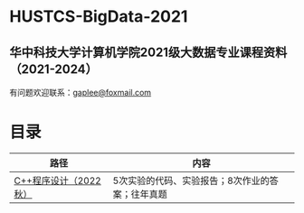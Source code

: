 # HUSTCS-BigData-2021
## 华中科技大学计算机学院2021级大数据专业课程资料（2021-2024）
有问题欢迎联系：gaplee@foxmail.com

# 目录
| 路径      | 内容            |
| --------- | -------------- |
| [C++程序设计（2022秋）](./C++程序设计（2022秋）) | 5次实验的代码、实验报告；8次作业的答案；往年真题 |
